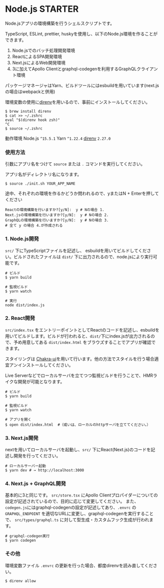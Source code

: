 # Node.js STARTER

Node.jsアプリの環境構築を行うシェルスクリプトです。

TypeScript, ESLint, prettier, huskyを使用し、以下のNode.js環境を作ることができます。

1. Node.jsでのバッチ処理開発環境
2. ReactによるSPA開発環境
3. Next.jsによるWeb開発環境
4. 3に加えてApollo Clientとgraphql-codegenを利用するGraphQLクライアント環境

パッケージマネージャはYarn、ビルドツールにはesbuildを用いています(next.jsの場合はwebpackと併用)

環境変数の使用に[direnv](https://github.com/direnv/direnv)を用いるので、事前にインストールしてください。

```
$ brew install direnv
$ cat >> ~/.zshrc
eval "$(direnv hook zsh)"
^C
$ source ~/.zshrc
```

動作環境
Node.js `^15.5.1`
Yarn `^1.22.4`
[direnv](https://github.com/direnv/direnv) `2.27.0`


### 使用方法
引数にアプリ名をつけて `source` または `.` コマンドを実行してください。

アプリ名がディレクトリ名になります。

```
$ source ./init.sh YOUR_APP_NAME
```

途中、それぞれの環境を作るかどうか問われるので、yまたはN + Enterを押してください
```
Reactの環境構築を行いますか?[y/N]:  y # Nの場合 1.
Next.jsの環境構築を行いますか?[y/N]:  y # Nの場合 2.
GraphQLの環境構築を行いますか?[y/N]:  y # Nの場合 3.
# 全て y の場合 4.が作成される
```


### 1. Node.js開発
`src/` 下にTypeScriptファイルを記述し、 esbuildを用いてビルドしてください。ビルドされたファイルは `dist/` 下に出力されるので、node.jsにより実行可能です。

```
# ビルド
$ yarn build

# 監視ビルド
$ yarn watch
```

```
# 実行
node dist/index.js
```


### 2. React開発
`src/index.tsx` をエントリーポイントとしてReactのコードを記述し、esbuildを用いてビルドします。ビルドが行われると、`dist/`下にindex.jsが出力されるので、予め用意してある `dist/index.html` をブラウズすることでアプリが確認できます。

スタイリングは [Chakra-ui](https://chakra-ui.com/)を用いて行います。他の方法でスタイルを行う場合適宜アンインストールしてください。

Live Serverなどでローカルサーバを立てつつ監視ビルドを行うことで、HMRライクな開発が可能となります。

```
# ビルド
$ yarn build

# 監視ビルド
$ yarn watch

# アプリを開く 
$ open dist/index.html  #（或いは、ローカルのhttpサーバを立ててください。）
```


### 3. Next.js開発
nextを用いてローカルサーバを起動し、`src/` 下にReact(Next.js)のコードを記述し開発を行ってください。

```
# ローカルサーバー起動
$ yarn dev # → http://localhost:3000
```

### 4. Next.js + GraphQL開発
基本的に3と同じです。 `src/store.tsx` にApollo Clientプロパイダーについての設定が記述されているので、目的に応じて変更してください。
また、 `codegen.js`にはgraphql-codegenの設定が記述してあり、`.envrc` の `GRAPHQL_ENDPOINT` を適切なURLに変更し、graphql-codegenを実行することで、 `src/types/graphql.ts` に対して型生成・カスタムフック生成が行われます。

```
# graphql-codegen実行
$ yarn codegen
```

### その他
環境変数ファイル `.envrc` の更新を行った場合、都度direnvを読み直してください。
```
$ direnv allow
```
